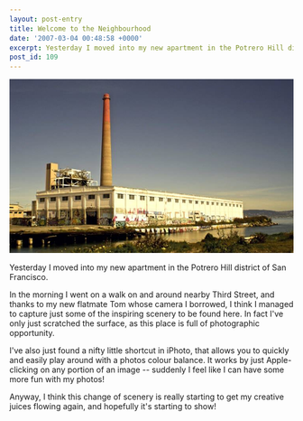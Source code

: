 ```yaml
---
layout: post-entry
title: Welcome to the Neighbourhood
date: '2007-03-04 00:48:58 +0000'
excerpt: Yesterday I moved into my new apartment in the Potrero Hill district of San Francisco.
post_id: 109
---
```

![Dogpatch, San Francisco](/assets/images/2007/03/welcome_to_the_neighbourhood.jpg)

Yesterday I moved into my new apartment in the Potrero Hill district of San Francisco.

In the morning I went on a walk on and around nearby Third Street, and thanks to my new flatmate Tom whose camera I borrowed, I think I managed to capture just some of the inspiring scenery to be found here. In fact I've only just scratched the surface, as this place is full of photographic opportunity.

I've also just found a nifty little shortcut in iPhoto, that allows you to quickly and easily play around with a photos colour balance. It works by just Apple-clicking on any portion of an image -- suddenly I feel like I can have some more fun with my photos!

Anyway, I think this change of scenery is really starting to get my creative juices flowing again, and hopefully it's starting to show!